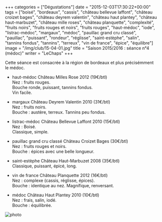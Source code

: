 +++
categories = ["Dégustations"]
date = "2015-12-03T17:30:22+00:00"
tags = ["boisé", "bordeaux", "cassis", "château bellevue laffont", "château croizet bages", "château deyrem valentin", "château haut plantey", "château haut-marbuzet", "château mille roses", "château planquette", "complexité", "fruits noirs", "fruits rouges et noirs", "fruits rouges", "haut-médoc", "iode", "listrac-médoc", "margaux", "médoc", "pauillac grand cru classé", "pauillac", "puissant", "rondeur", "réglisse", "saint-estèphe", "salin", "tannins fondus", "tannins", "terreux", "vin de france", "épice", "équilibre"] 
image = "/img/club/15-04-01.jpg"
title = "Saison 2015/2016 : séance n°4 (médoc)"
writer = "LeChaps"
+++

Cette séance est consacrée à la région de bordeaux et plus précisémment le médoc.

* haut-médoc Château Milles Rose 2012 (19€/btl)  
Nez : fruits rouges.  
Bouche ronde, puissant, tannins fondus.  
Vin facile.

* margaux Château Deyrem Valentin 2010 (31€/btl)  
Nez : fruits noirs.  
Bouche : austère, terreux. Tannins peu fondus.

* listrac-médoc Château Bellevue Laffont 2010 (15€/btl)  
Nez : Boisé.  
Classique, simple.

* pauillac grand cru classé Château Croizet Bages (30€/btl) <i class="fa fa-plus-circle"></i>  
Nez : fruits rouges et noirs.  
Bouche : épices avec une belle longueur.

* saint-estèphe Château Haut-Marbuzet 2008 (35€/btl)  
Classique, puissant, épicé, long.

* vin de france Château Planquette 2012 (16€/btl) <i class="fa fa-plus-circle"></i> <i class="fa fa-plus-circle"></i>  
Nez : complexe (cassis, réglisse, épices).  
Bouche : identique au nez. Magnifique, renversant.

* médoc Château Haut Plantey 2010 (10€/btl) <i class="fa fa-plus-circle"></i> <i class="fa fa-plus-circle"></i>  
Nez : frais, salin, iodé.  
Bouche : équilibrée.

![photo][1]

[1]: /img/club/15-04-01.jpg
